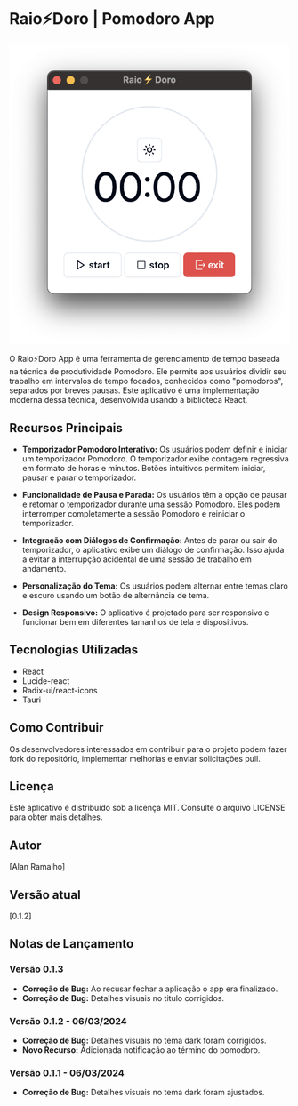 # Raio⚡️Doro | Pomodoro App

![Raio⚡️Doro App Screenshot](raiodoro.png)

O Raio⚡️Doro App é uma ferramenta de gerenciamento de tempo baseada na técnica de produtividade Pomodoro. Ele permite aos usuários dividir seu trabalho em intervalos de tempo focados, conhecidos como "pomodoros", separados por breves pausas. Este aplicativo é uma implementação moderna dessa técnica, desenvolvida usando a biblioteca React.

## Recursos Principais

- **Temporizador Pomodoro Interativo:** Os usuários podem definir e iniciar um temporizador Pomodoro. O temporizador exibe contagem regressiva em formato de horas e minutos. Botões intuitivos permitem iniciar, pausar e parar o temporizador.

- **Funcionalidade de Pausa e Parada:** Os usuários têm a opção de pausar e retomar o temporizador durante uma sessão Pomodoro. Eles podem interromper completamente a sessão Pomodoro e reiniciar o temporizador.

- **Integração com Diálogos de Confirmação:** Antes de parar ou sair do temporizador, o aplicativo exibe um diálogo de confirmação. Isso ajuda a evitar a interrupção acidental de uma sessão de trabalho em andamento.

- **Personalização do Tema:** Os usuários podem alternar entre temas claro e escuro usando um botão de alternância de tema.

- **Design Responsivo:** O aplicativo é projetado para ser responsivo e funcionar bem em diferentes tamanhos de tela e dispositivos.

## Tecnologias Utilizadas

- React
- Lucide-react
- Radix-ui/react-icons
- Tauri

## Como Contribuir

Os desenvolvedores interessados em contribuir para o projeto podem fazer fork do repositório, implementar melhorias e enviar solicitações pull.

## Licença

Este aplicativo é distribuído sob a licença MIT. Consulte o arquivo LICENSE para obter mais detalhes.

## Autor

[Alan Ramalho]

## Versão atual

[0.1.2]

## Notas de Lançamento

### Versão 0.1.3
- **Correção de Bug:** Ao recusar fechar a aplicação o app era finalizado.
- **Correção de Bug:** Detalhes visuais no titulo corrigidos.

### Versão 0.1.2 - 06/03/2024
- **Correção de Bug:** Detalhes visuais no tema dark foram corrigidos.
- **Novo Recurso:** Adicionada notificação ao término do pomodoro.

### Versão 0.1.1 - 06/03/2024
- **Correção de Bug:** Detalhes visuais no tema dark foram ajustados.

